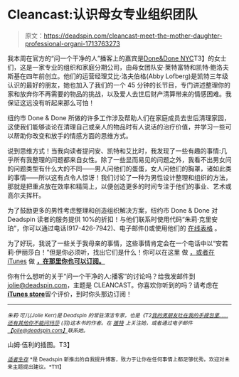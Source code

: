 # Cleancast:认识母女专业组织团队

> 原文：<https://deadspin.com/cleancast-meet-the-mother-daughter-professional-organi-1713763273>

我本周在官方的“问一个干净的人”播客上的嘉宾是[Done&Done NYC](http://www.doneanddonenyc.com/)T3】的女士们，这是一家专业的组织和家庭分期公司，由母女团队安·莱特富特和凯特·鲍洛夫斯基在四年前创立。他们的运营经理艾比·洛夫伯格(Abby Lofberg)是凯特三年级认识的最好的朋友，她也加入了我们的一个 45 分钟的长节目，专门讲述整理你的家和放弃你不再需要的物品的挑战，以及爱人去世后财产清算带来的情感困难。我保证这远没有听起来那么可怕！



纽约市 Done & Done 所做的许多工作涉及帮助人们在家庭成员去世后清理家园，这使我们能够谈论在清理自己或亲人的物品时有人说话的治疗价值，并学习一些可以帮助你改变和放手的情感方面的思维方式。

说到思维方式！当我向读者提问安、凯特和艾比时，我发现了一些有趣的事情:几乎所有我整理的问题都来自女性。除了一些显而易见的问题之外，我看不出男女问的问题类型有什么大的不同——男人问他们的蛋蛋，女人问他们的胸罩，诸如此类的事情——所以这有点令人惊讶！我们讨论了一种为男性设计整理和组织的方法，那就是把重点放在效率和精简上，以便创造更多的时间专注于他们的事业、艺术或高尔夫挥杆。

为了鼓励更多的男性考虑整理和创造组织解决方案，纽约市 Done & Done 对 Deadspin 读者的服务提供 10%的折扣！与他们联系时使用代码“朱莉·克里安珀”，你可以通过电话(917-426-7942)、电子邮件()或使用他们的 [在线表格](http://www.doneanddonenyc.com/contact/) 。

为了好玩，我说了一些关于我母亲的事情，这些事情肯定会在一个电话中以“安若莉·伊丽莎白！”但是你必须听，找出它们是什么！你可以在这里 做 [，或者在 iTunes](http://www.heritageradionetwork.org/episodes/8301-Ask-a-Clean-Person-Episode-7-Order-Out-of-Chaos) 做 [**，在那里你也可以订阅。**](https://itunes.apple.com/us/podcast/ask-a-clean-person/id996183661?mt=2)

你有什么想听的关于“问一个干净的人:播客”的讨论吗？给我发邮件到[jolie@deadspin.com](https://mail.google.com/mail/?view=cm&fs=1&tf=1&to=jolie@deadspin.com)，主题是 CLEANCAST。你喜欢你听到的吗？请考虑在[**iTunes store**](https://itunes.apple.com/us/podcast/ask-a-clean-person/id996183661?mt=2)留个评价，到时你头那边订阅！

* * *

*<small>朱莉·可儿(Jolie Kerr)是 Deadspin 的常驻清洁专家，也是《T2</small>*[*<small>我的男朋友吐在我的手提包里……还有其他你不能问玛莎</small>*](http://widgets.penguin.com/Pages/affiliateLanding/index.aspx?isbn=9780142196939) *<small>(羽)这本书的作者。在</small>* [*<small>推特</small>*](https://twitter.com/joliekerr) *<small>上关注她，或者通过电子邮件</small>*[*<small>【jolie@deadspin.com】</small>*](https://mail.google.com/mail/?view=cm&fs=1&tf=1&to=jolie@deadspin.com)*<small>联系她。</small>*

山姆·伍利的插图。T3】

[<small>*适者生存*</small>](http://adequateman.deadspin.com/) <small>*是 Deadspin 新推出的自我提升博客，致力于让你在任何事情上都足够优秀。欢迎对未来主题提出建议。*T11】</small>